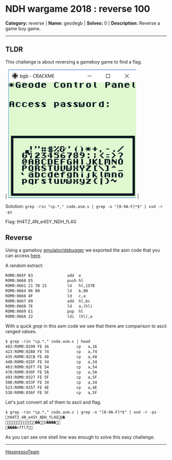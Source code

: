 # NDH wargame 2018 : reverse 100

**Category:** reverse |
**Name:** geodegb |
**Solves:** 0 |
**Description:** Reverse a game boy game.

___
## TLDR
This challenge is about reversing a gameboy game to find a flag.

| ![screen_](screen_geode.PNG) |

Solution: ```grep -rin "cp.*," code.asm.s | grep -o "[0-9A-F]*$" | xxd -r -ps```

Flag: tH4TZ_4N_e4SY_NDH_fL4G

## Reverse

Using a gameboy [emulator/debugger](http://bgb.bircd.org/) we exported the asm code that you can access [here](code.asm).

A random extract:
```
ROM0:065F 83               add  e
ROM0:0660 E5               push hl
ROM0:0661 21 7B 15         ld   hl,157B
ROM0:0664 06 00            ld   b,00
ROM0:0666 4F               ld   c,a
ROM0:0667 09               add  hl,bc
ROM0:0668 7E               ld   a,(hl)
ROM0:0669 E1               pop  hl
ROM0:066A 22               ldi  (hl),a
```

With a quick *grep* in this asm code we see that there are comparison to ascii ranged values.

```
$ grep -rin "cp.*," code.asm.s | head
402:ROM0:0299 FE 16            cp   a,16
423:ROM0:02B8 FE 74            cp   a,74
435:ROM0:02CB FE 48            cp   a,48
448:ROM0:02DF FE 34            cp   a,34
463:ROM0:02F7 FE 54            cp   a,54
478:ROM0:030F FE 5A            cp   a,5A
493:ROM0:0327 FE 5F            cp   a,5F
508:ROM0:033F FE 34            cp   a,34
523:ROM0:0357 FE 4E            cp   a,4E
538:ROM0:036F FE 5F            cp   a,5F
```

Let's just convert all of them to ascii and flag.
```
$ grep -rin "cp.*," code.asm.s | grep -o "[0-9A-F]*$" | xxd -r -ps
tH4TZ_4N_e4SY_NDH_fL4G@�
��U����
����<fflf
```

As you can see one shell line was enough to solve this easy challenge.

----
[HexpressoTeam](https://twitter.com/HexpressoCTF)
